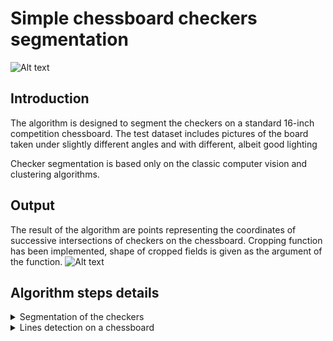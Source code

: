 
# Simple chessboard checkers segmentation
![Alt text](resources/readme/all.gif?raw=true "hough_line_transform")


## Introduction
The algorithm is designed to segment the checkers on a standard 16-inch competition chessboard. 
The test dataset includes pictures of the board taken under slightly different angles and with different, albeit good lighting

Checker segmentation is based only on the classic computer vision and clustering algorithms.

## Output
The result of the algorithm are points representing the coordinates of successive intersections of checkers on the chessboard.
Cropping function has been implemented, shape of cropped fields is given as the argument of the function.
![Alt text](resources/readme/cropped.gif?raw=true "hough_line_transform_filtered_clustered")

## Algorithm steps details

<details>
<summary> Segmentation of the checkers</summary>
<br>

+ <details>
<summary> Lines detection on a chessboard</summary>
<br>

### Lines detection on a chessboard
![Alt text](resources/readme/lines.gif?raw=true "hough_line_transform")
#### General line detection
Line detection is based on Hough Line Transform.
![Alt text](resources/readme/hough_line_transform.jpg?raw=true "hough_line_transform")
#### Lines filtering
The algorithm filters redundant lines which rho and theta values ​​are similar to the already existing lines.
![Alt text](resources/readme/hough_line_transform_filtered.jpg?raw=true "hough_line_transform_filtered")
#### Lines clustering
The lines are clustered due to the angle of inclination. Clustering is done by the DBSCAN algorithm. Outlier lines are removed from lines list.
![Alt text](resources/readme/hough_line_transform_filtered_clustered.jpg?raw=true "hough_line_transform_filtered_clustered")

</details>

<details>
<summary> Lines detection on a chessboard</summary>
<br>

### Lines intersection on a chessboard
![Alt text](resources/readme/intersections.gif?raw=true "hough_line_transform")
#### Intersections
All points of intersection between the horizontal and vertical lines are calculated basis on theta i rho of lines.
![Alt text](resources/readme/intersections.jpg?raw=true "hough_line_transform_filtered_clustered")

#### Intersections clustering
The Intersections are clustered due to the position on the Cartesian plane. Clustering is done by the DBSCAN algorithm.
![Alt text](resources/readme/intersections_clusters.jpg?raw=true "hough_line_transform_filtered_clustered")

#### Intersections clusters centroids
Intersection cluster centroids are calculated as the average of all existing points in the cluster.
![Alt text](resources/readme/intersections_centroids.jpg?raw=true "hough_line_transform_filtered_clustered")

</details>

</details>

